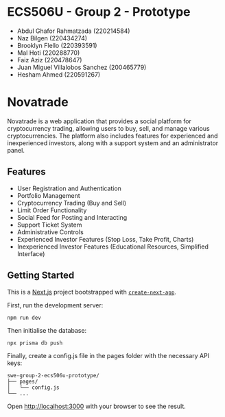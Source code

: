 # ECS506U - Group 2 - Prototype

- Abdul Ghafor Rahmatzada (220214584)
- Naz Bilgen (220434274)
- Brooklyn Flello (220393591)
- Mal Hoti (220288770)
- Faiz Aziz (220478647)
- Juan Miguel Villalobos Sanchez (200465779)
- Hesham Ahmed (220591267)

# Novatrade

Novatrade is a web application that provides a social platform for cryptocurrency trading, allowing users to buy, sell, and manage various cryptocurrencies. The platform also includes features for experienced and inexperienced investors, along with a support system and an administrator panel.

## Features

- User Registration and Authentication
- Portfolio Management
- Cryptocurrency Trading (Buy and Sell)
- Limit Order Functionality
- Social Feed for Posting and Interacting
- Support Ticket System
- Administrative Controls
- Experienced Investor Features (Stop Loss, Take Profit, Charts)
- Inexperienced Investor Features (Educational Resources, Simplified Interface)

## Getting Started

This is a [Next.js](https://nextjs.org/) project bootstrapped with [`create-next-app`](https://github.com/vercel/next.js/tree/canary/packages/create-next-app).

First, run the development server:

```
npm run dev
```

Then initialise the database:

```
npx prisma db push
```

Finally, create a config.js file in the pages folder with the necessary API keys:

```
swe-group-2-ecs506u-prototype/
├── pages/
│   └── config.js
└── ...
```

Open [http://localhost:3000](http://localhost:3000) with your browser to see the result.

